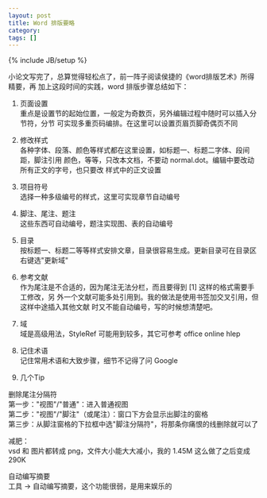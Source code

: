 ```yaml
---
layout: post
title: Word 排版要略
category:
tags: []
---
```

{% include JB/setup %}

小论文写完了，总算觉得轻松点了，前一阵子阅读侯捷的《word排版艺术》所得精要，再
加上这段时间的实践，word 排版步骤总结如下：

1. 页面设置<br>
重点是设置节的起始位置，一般定为奇数页，另外编辑过程中随时可以插入分节符，分节
可实现多重页码编排。在这里可以设置页眉页脚奇偶页不同

2. 修改样式<br>
各种字体、段落、颜色等样式都在这里设置，如标题一、标题二字体、段间距，脚注引用
颜色，等等，只改本文档，不要动 normal.dot。编辑中要改动所有正文的字号，也只要改
样式中的正文设置

3. 项目符号<br>
选择一种多级编号的样式，这里可实现章节自动编号

4. 脚注、尾注、题注<br>
这些东西可自动编号，题注实现图、表的自动编号

5. 目录<br>
按标题一、标题二等等样式安排文章，目录很容易生成。更新目录可在目录区右键选"更新域"

6. 参考文献<br>
作为尾注是不合适的，因为尾注无法分栏，而且要得到 [1] 这样的格式需要手工修改，另
外一个文献可能多处引用到。我的做法是使用书签加交叉引用，但这样中途插入其他文献
时又不能自动编号，写的时候想清楚吧。

7. 域<br>
域是高级用法，StyleRef 可能用到较多，其它可参考 office online hlep

8. 记住术语<br>
记住常用术语和大致步骤，细节不记得了问 Google

9. 几个Tip

删除尾注分隔符<br>
第一步：&quot;视图&quot;/&quot;普通&quot;：进入普通视图<br>
第二步：&quot;视图&quot;/&quot;脚注&quot;（或尾注）：窗口下方会显示出脚注的窗格<br>
第三步：从脚注窗格的下拉框中选&quot;脚注分隔符&quot;，将那条你痛恨的线删除就可以了

减肥：<br>
vsd 和 图片都转成 png，文件大小能大大减小，我的 1.45M 这么做了之后变成290K

自动编写摘要<br>
工具 -&gt; 自动编写摘要，这个功能很弱，是用来娱乐的
